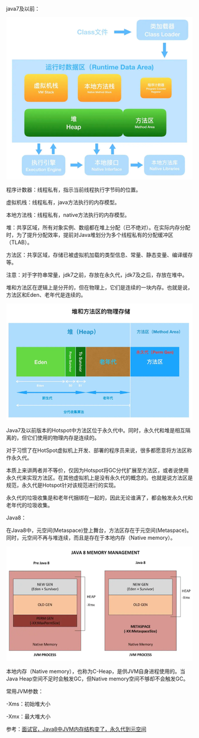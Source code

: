 
java7及以前：

![](assets/JVM内存结构/jvm内存结构1.png)

程序计数器：线程私有，指示当前线程执行字节码的位置。

虚拟机栈：线程私有，java方法执行的内存模型。

本地方法栈：线程私有，native方法执行的内存模型。

堆：共享区域，所有对象实例、数组都在堆上分配（已不绝对）。在实际内存分配时，为了提升分配效率，提前对Java堆划分为多个线程私有的分配缓冲区（TLAB）。

方法区：共享区域，存储已被虚拟机加载的类型信息、常量、静态变量、编译缓存等。

注意：对于字符串常量，jdk7之前，存放在永久代，jdk7及之后，存放在堆中。

堆和方法区在逻辑上是分开的，但在物理上，它们是连续的一块内存。也就是说，方法区和Eden、老年代是连续的。

![](assets/JVM内存结构/jvm内存结构2.png)

Java7及以前版本的Hotspot中方法区位于永久代中。同时，永久代和堆是相互隔离的，但它们使用的物理内存是连续的。

对于习惯了在HotSpot虚拟机上开发、部署的程序员来说，很多都愿意将方法区称作永久代。

本质上来讲两者并不等价，仅因为Hotspot将GC分代扩展至方法区，或者说使用永久代来实现方法区。在其他虚拟机上是没有永久代的概念的。也就是说方法区是规范，永久代是Hotspot针对该规范进行的实现。

永久代的垃圾收集是和老年代捆绑在一起的，因此无论谁满了，都会触发永久代和老年代的垃圾收集。

Java8：

在Java8中，元空间(Metaspace)登上舞台，方法区存在于元空间(Metaspace)。同时，元空间不再与堆连续，而且是存在于本地内存（Native memory）。

![](assets/JVM内存结构/jvm内存结构3.png)

本地内存（Native memory），也称为C-Heap，是供JVM自身进程使用的。当Java Heap空间不足时会触发GC，但Native memory空间不够却不会触发GC。

常用JVM参数：

-Xms：初始堆大小

-Xmx：最大堆大小

参考：[面试官，Java8中JVM内存结构变了，永久代到元空间](https://cloud.tencent.com/developer/article/1546965)
